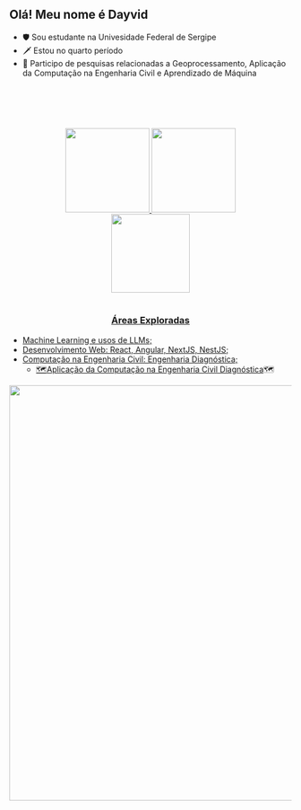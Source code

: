 
## Olá! Meu nome é Dayvid 

- 🛡️ Sou estudante na Univesidade Federal de Sergipe
- 🗡️ Estou no quarto período
- 🔬 Participo de pesquisas relacionadas a Geoprocessamento, Aplicação da Computação na Engenharia Civil e Aprendizado de Máquina


#
<br>
<br>
<br>
 <div align="center">
 <a href="#">
  <img height="150em" src="https://github-readme-stats.vercel.app/api?username=kamatashi&show_icons=true&theme=github_dark&include_all_commits=true&count_private=true"/>
  <img height="150em" src="https://github-readme-stats.vercel.app/api/top-langs/?username=kamatashi&layout=compact&langs_count=8&theme=github_dark"/><br>
  <img align="Escudo_Familia_Santana" src="https://user-images.githubusercontent.com/77745454/153318783-aa0d4001-6955-4848-90f9-ca5e3e66214c.png" width="140" />
   
</div> 

#
<h3 align="center">Áreas Exploradas</h3>
<ul>
 <li>
  Machine Learning e usos de LLMs;
 </li>
 <li>
  Desenvolvimento Web: React, Angular, NextJS, NestJS;
 </li>
 <li>
  Computação na Engenharia Civil: Engenharia Diagnóstica;
  <ul>
   <li>
     🗺️<a href="https://medium.com/@dayvidsan/aplica%C3%A7%C3%A3o-da-computa%C3%A7%C3%A3o-na-engenharia-civil-diagn%C3%B3stica-64a0efb464dc" target="_blank">Aplicação da Computação na Engenharia Civil Diagnóstica</a>🗺️
   </li>
  </ul>
 </li>
</ul>

 <div align="center">
  <img align="Pirate" src="https://images-wixmp-ed30a86b8c4ca887773594c2.wixmp.com/f/6fe91322-e36d-4aca-8d83-41904f9e429f/df59xdq-bd889872-e6eb-45d6-bf03-a00e8e2ec8a0.gif?token=eyJ0eXAiOiJKV1QiLCJhbGciOiJIUzI1NiJ9.eyJzdWIiOiJ1cm46YXBwOjdlMGQxODg5ODIyNjQzNzNhNWYwZDQxNWVhMGQyNmUwIiwiaXNzIjoidXJuOmFwcDo3ZTBkMTg4OTgyMjY0MzczYTVmMGQ0MTVlYTBkMjZlMCIsIm9iaiI6W1t7InBhdGgiOiJcL2ZcLzZmZTkxMzIyLWUzNmQtNGFjYS04ZDgzLTQxOTA0ZjllNDI5ZlwvZGY1OXhkcS1iZDg4OTg3Mi1lNmViLTQ1ZDYtYmYwMy1hMDBlOGUyZWM4YTAuZ2lmIn1dXSwiYXVkIjpbInVybjpzZXJ2aWNlOmZpbGUuZG93bmxvYWQiXX0.tyNW1SqYXkOCRY6tQFkSOLDvJwd1ooOsQGMfWMhnbHM" width="740" />   
</div>
